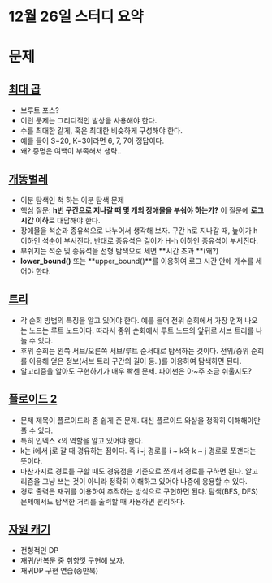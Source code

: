 # 12월 26일 스터디 요약


# 문제


## [최대 곱](https://www.acmicpc.net/problem/1500)



*   브루트 포스?
*   이런 문제는 그리디적인 발상을 사용해야 한다.
*   수를 최대한 같게, 혹은 최대한 비슷하게 구성해야 한다.
*   예를 들어 S=20, K=3이라면 6, 7, 7이 정답이다.
*   왜? 증명은 여백이 부족해서 생략..


## [개똥벌레](https://www.acmicpc.net/problem/3020)



*   이분 탐색인 척 하는 이분 탐색 문제
*   핵심 질문: **h번 구간으로 지나갈 때 몇 개의 장애물을 부숴야 하는가?** 이 질문에 **로그 시간 이하**로 대답해야 한다.
*   장애물을 석순과 종유석으로 나누어서 생각해 보자. 구간 h로 지나갈 때, 높이가 h 이하인 석순이 부서진다. 반대로 종유석은 길이가 H-h 이하인 종유석이 부서진다.
*   부숴지는 석순 및 종유석을 선형 탐색으로 세면 **시간 초과 **(왜?)
*   **lower_bound()** 또는 **upper_bound()**를 이용하여 로그 시간 안에 개수를 세어야 한다.


## [트리](https://www.acmicpc.net/problem/4256)



*   각 순회 방법의 특징을 알고 있어야 한다. 예를 들어 전위 순회에서 가장 먼저 나오는 노드는 루트 노드이다. 따라서 중위 순회에서 루트 노드의 앞뒤로 서브 트리를 나눌 수 있다.
*   후위 순회는 왼쪽 서브/오른쪽 서브/루트 순서대로 탐색하는 것이다. 전위/중위 순회를 이용해 얻은 정보(서브 트리 구간의 길이 등..)를 이용하여 탐색하면 된다.
*   알고리즘을 알아도 구현하기가 매우 빡센 문제. 파이썬은 아~주 조금 쉬울지도?


## [플로이드 2](https://www.acmicpc.net/problem/11780)



*   문제 제목이 플로이드라 좀 쉽게 준 문제. 대신 플로이드 와샬을 정확히 이해해야만 풀 수 있다.
*   특히 인덱스 k의 역할을 알고 있어야 한다. 
*   k는 i에서 j로 갈 때 경유하는 점이다. 즉 i~j 경로를 i ~ k와 k ~ j 경로로 쪼갠다는 뜻이다.
*   마찬가지로 경로를 구할 때도 경유점을 기준으로 쪼개서 경로를 구하면 된다. 알고리즘을 그냥 쓰는 것이 아니라 정확히 이해하고 있어야 나중에 응용할 수 있다.
*   경로 출력은 재귀를 이용하여 추적하는 방식으로 구현하면 된다. 탐색(BFS, DFS) 문제에서도 탐색한 거리를 출력할 때 사용하면 편리하다. 


## [자원 캐기](https://www.acmicpc.net/problem/14430)



*   전형적인 DP
*   재귀/반복문 중 취향껏 구현해 보자.
*   재귀DP 구현 연습(종만북) 
